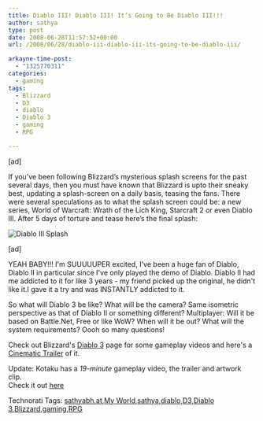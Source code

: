 ```yaml
---
title: Diablo III! Diablo III! It’s Going to Be Diablo III!!!
author: sathya
type: post
date: 2008-06-28T11:57:52+00:00
url: /2008/06/28/diablo-iii-diablo-iii-its-going-to-be-diablo-iii/

arkayne-time-post:
  - "1325770311"
categories:
  - gaming
tags:
  - Blizzard
  - D3
  - diablo
  - Diablo 3
  - gaming
  - RPG

---
```

[ad]

If you’ve been following Blizzard’s mysterious splash screens for the past several days, then you must have known that Blizzard is upto their sneaky best, updating a splash-screen on a daily basis, teasing the fans. There were several speculations as to what the splash screen could be: a new series, World of Warcraft: Wrath of the Lich King, Starcraft 2 or even Diablo III. After 5 days of torture and tease here’s the final splash:

![Diablo III Splash][1] 

[ad]

YEAH BABY!!! I'm SUUUUUPER excited, I've been a huge fan of Diablo, Diablo II in particular since I've only played the demo of Diablo. Diablo II had me addicted to it for like 3 years - my friend picked up the original, he didn't like it.I gave it a try and was INSTANTLY addicted to it.

So what will Diablo 3 be like? What will be the camera? Same isometric perspective as that of Diablo II or something different? Multiplayer: Will it be based on Battle.Net, Free or like WoW? When will it be out? What will the system requirements? Oooh so many questions!

Check out Blizzard's [Diablo 3][2] page for some gameplay videos and here's a [Cinematic Trailer][3] of it.

Update: Kotaku has a _19-minute_ gameplay video, the trailer and artwork clip.  
Check it out [here][4]

<div id="scid:0767317B-992E-4b12-91E0-4F059A8CECA8:43851322-20b0-4a07-9aaa-0651cd68244e" class="wlWriterSmartContent" style="padding-right: 0px; display: inline; padding-left: 0px; float: none; padding-bottom: 0px; margin: 0px; padding-top: 0px">
  Technorati Tags: <a rel="tag" href="https://technorati.com/tags/sathyabh.at">sathyabh.at</a>,<a rel="tag" href="https://technorati.com/tags/My+World">My World</a>,<a rel="tag" href="https://technorati.com/tags/sathya">sathya</a>,<a rel="tag" href="https://technorati.com/tags/diablo">diablo</a>,<a rel="tag" href="https://technorati.com/tags/D3">D3</a>,<a rel="tag" href="https://technorati.com/tags/Diablo+3">Diablo 3</a>,<a rel="tag" href="https://technorati.com/tags/Blizzard">Blizzard</a>,<a rel="tag" href="https://technorati.com/tags/gaming">gaming</a>,<a rel="tag" href="https://technorati.com/tags/RPG">RPG</a>
</div>

 [1]: https://farm4.static.flickr.com/3143/2618270784_5fc1f1ac10_m.jpg
 [2]: https://eu.blizzard.com/diablo3/
 [3]: https://www.youtube.com/watch?v=EgbUSsblCSQ
 [4]: https://kotaku.com/5020479/diablo-iii-videos-trailer-gameplay-footage
